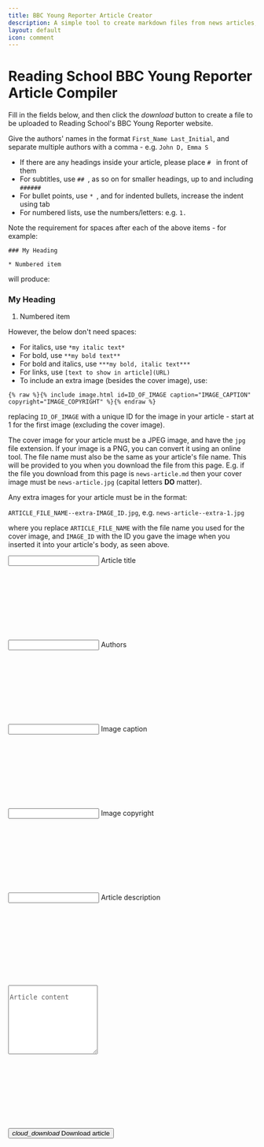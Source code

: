 ```yaml
---
title: BBC Young Reporter Article Creator
description: A simple tool to create markdown files from news articles, for uploading to the Reading School BBC Young Reporter website
layout: default
icon: comment
---
```


# Reading School BBC Young Reporter Article Compiler

Fill in the fields below, and then click the *download* button to create a file to be uploaded to Reading School's BBC Young Reporter website.

Give the authors' names in the format `First_Name Last_Initial`, and separate multiple authors with a comma - e.g. `John D, Emma S`

* If there are any headings inside your article, please place `# ` in front of them
* For subtitles, use `## `, as so on for smaller headings, up to and including `###### `
* For bullet points, use `* `, and for indented bullets, increase the indent using tab
* For numbered lists, use the numbers/letters: e.g. `1. `

Note the requirement for spaces after each of the above items - for example:

`### My Heading`

`* Numbered item`

will produce:

### My Heading

1. Numbered item

However, the below don't need spaces:

* For italics, use `*my italic text*`
* For bold, use `**my bold text**`
* For bold and italics, use `***my bold, italic text***`
* For links, use `[text to show in article](URL)`
* To include an extra image (besides the cover image), use:

`{% raw %}{% include image.html id=ID_OF_IMAGE caption="IMAGE_CAPTION" copyright="IMAGE_COPYRIGHT" %}{% endraw %}`

replacing `ID_OF_IMAGE` with a unique ID for the image in your article - start at 1 for the first image (excluding the cover image).

The cover image for your article must be a JPEG image, and have the `jpg` file extension. If your image is a PNG, you can convert it using an online tool. The file name must also be the same as your article's file name. This will be provided to you when you download the file from this page. E.g. if the file you download from this page is `news-article.md` then your cover image must be `news-article.jpg` (capital letters **DO** matter).

Any extra images for your article must be in the format:

`ARTICLE_FILE_NAME--extra-IMAGE_ID.jpg`, e.g. `news-article--extra-1.jpg`

where you replace `ARTICLE_FILE_NAME` with the file name you used for the cover image, and `IMAGE_ID` with the ID you gave the image when you inserted it into your article's body, as seen above.

<div class="mdc-text-field-container">
    <div class="mdc-text-field mdc-text-field--outlined" data-mdc-auto-init="MDCTextField">
        <input type="text" class="mdc-text-field__input" id="article-title">
        <label class="mdc-floating-label">Article title</label>
        <div class="mdc-notched-outline">
            <svg><path class="mdc-notched-outline__path"/></svg>
        </div>
        <div class="mdc-notched-outline__idle"></div>
    </div>
    <div class="mdc-text-field mdc-text-field--outlined" data-mdc-auto-init="MDCTextField">
        <input type="text" class="mdc-text-field__input" id="authors">
        <label class="mdc-floating-label">Authors</label>
        <div class="mdc-notched-outline">
            <svg><path class="mdc-notched-outline__path"/></svg>
        </div>
        <div class="mdc-notched-outline__idle"></div>
    </div>
    <div class="mdc-text-field mdc-text-field--outlined" data-mdc-auto-init="MDCTextField">
        <input type="text" class="mdc-text-field__input" id="image-caption">
        <label class="mdc-floating-label">Image caption</label>
        <div class="mdc-notched-outline">
            <svg><path class="mdc-notched-outline__path"/></svg>
        </div>
        <div class="mdc-notched-outline__idle"></div>
    </div>
    <div class="mdc-text-field mdc-text-field--outlined" data-mdc-auto-init="MDCTextField">
        <input type="text" class="mdc-text-field__input" id="image-copyright">
        <label class="mdc-floating-label">Image copyright</label>
        <div class="mdc-notched-outline">
            <svg><path class="mdc-notched-outline__path"/></svg>
        </div>
        <div class="mdc-notched-outline__idle"></div>
    </div>
    <div class="mdc-text-field mdc-text-field--outlined" data-mdc-auto-init="MDCTextField">
        <input type="text" class="mdc-text-field__input" id="article-description">
        <label class="mdc-floating-label">Article description</label>
        <div class="mdc-notched-outline">
            <svg><path class="mdc-notched-outline__path"/></svg>
        </div>
        <div class="mdc-notched-outline__idle"></div>
    </div>
	<br>
	<div class="mdc-text-field mdc-text-field--outlined mdc-text-field--textarea mdc-text-field--no-label" data-mdc-auto-init="MDCTextField">
        <textarea class="mdc-text-field__input" rows="8" aria-label="Label" id="article-content" placeholder="Article content"></textarea>
        <div class="mdc-notched-outline">
            <svg><path class="mdc-notched-outline__path"/></svg>
        </div>
        <div class="mdc-notched-outline__idle"></div>
    </div>
</div>


<button class="download_button mdc-button mdc-button--outlined" onclick="downloadFile();" data-mdc-auto-init="MDCRipple">
    <i class="material-icons mdc-button__icon">cloud_download</i>
    Download article
</button>

<style>
body {
	text-align: left;
}

.mdc-text-field--textarea .mdc-text-field__input {
	padding-top: 16px;
}
.mdc-text-field--textarea:not(.mdc-text-field--disabled) {
	border-color: rgba(0,0,0,0.12);
}

#article-content::placeholder {
	color: rgba(0,0,0,0.63);
}

.mdc-text-field {
	min-width: 500px;
}

.mdc-text-field--textarea.mdc-text-field--focussed .mdc-text-field__input {
	color: black;
}

.mdc-text-field--textarea .mdc-text-field__input {
	content: "Article content";
}

.mdc-text-field--textarea .mdc-text-field__input:focus {
	content: "";
}

.mdc-text-field-container {
	max-width: 1508px;
}

@media screen and (max-width: 1550px) {
	.mdc-text-field-container {
		max-width: 1004px;
	}
}

@media screen and (max-width: 1045px) {
	.mdc-text-field-container {
		max-width: 502px;
	}
}

</style>

<script>
function downloadFile() {
	if (document.getElementById("article-title").value != "" && document.getElementById("article-title").value != "" && document.getElementById("authors").value != "" && document.getElementById("image-caption").value != "" && document.getElementById("image-copyright").value != "" && document.getElementById("article-description").value != "") {
		var today = new Date();
		var dd = String(today.getDate()).padStart(2, '0');
		var mm = String(today.getMonth() + 1).padStart(2, '0'); //January is 0!
		var yyyy = today.getFullYear();
		var hours = today.getHours();
		var minutes = today.getMinutes();
		var date = yyyy + "-" + mm + "-" + dd + " " + hours + ":" + minutes

		var file_name = document.getElementById("article-title").value.replace(/[.,\/#!$%\^&\*;:{}=\-_`~()]/g,"").replace(/\s{2,}/g," ").replace(/\s+/g,"-").toLowerCase() + ".md";
		var text = `---
title: '` + document.getElementById("article-title").value + `'
date: ` + date + `
authors: ` + document.getElementById("authors").value + `
image-caption: ` + document.getElementById("image-caption").value + `
copyright: ` + document.getElementById("image-copyright").value + `
description: ` + document.getElementById("article-description").value + `
---

` + document.getElementById("article-content").value;
	
		var element = document.createElement("a");
		element.setAttribute("href", "data:text/plain;charset=utf-8," + encodeURIComponent(text));
		element.setAttribute("download", file_name);

		element.style.display = "none";
		document.body.appendChild(element);

		element.click();

		document.body.removeChild(element);
	}
}
</script>